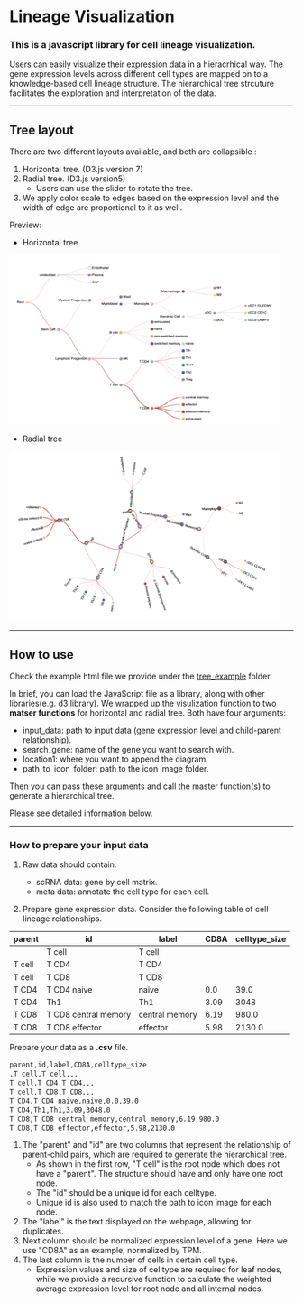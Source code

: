 # Lineage Visualization

### This is a javascript library for cell lineage visualization.

Users can easily visualize their expression data in a hieracrhical way. The gene expression levels across different cell types are mapped on to a knowledge-based cell lineage structure. 
The hierarchical tree strcuture facilitates the exploration and interpretation of the data.

---
**Tree layout**
---
There are two different layouts available, and both are collapsible :
1. Horizontal tree. (D3.js version 7)
2. Radial tree. (D3.js version5)
    * Users can use the slider to rotate the tree.
3. We apply color scale to edges based on the expression level and the width of edge are proportional to it as well.

Preview:
* Horizontal tree

<img src= "tree_example/data/preview_image/horizontal_tree.png" width = "480" height= "300">

* Radial tree

<img src= "tree_example/data/preview_image/radial_tree.png" 
width = "480" height= "300">

---
**How to use**
---
Check the example html file we provide under the [tree_example](https://github.com/data2intelligence/lineage_visualization/tree/main/tree_example) folder.

In brief, you can load the JavaScript file as a library, along with other libraries(e.g. d3 library). We wrapped up the visulization function to two **matser functions** for  horizontal and radial tree. Both have four arguments: 
* input_data: path to input data (gene expression level and child-parent relationship).
* search_gene: name of the gene you want to search with.
* location1: where you want to append the diagram.
* path_to_icon_folder: path to the icon image folder.

Then you can pass these arguments and call the master function(s) to generate a hierarchical tree.

Please see detailed information below.

---
### **How to prepare your input data**

1. Raw data should contain:
    * scRNA data: gene by cell matrix.
    * meta data: annotate the cell type for each cell.

2. Prepare gene expression data.
Consider the following table of cell lineage relationships.

|parent|id|label|CD8A|celltype_size|
|-----|--|-----|----|-------------|
||T cell|T cell|||
|T cell|T CD4|T CD4|||
|T cell|T CD8|T CD8|||
|T CD4|T CD4 naive|naive|0.0|39.0|
|T CD4|Th1|Th1|3.09|3048|
|T CD8|T CD8 central memory|central memory|6.19|980.0|
|T CD8|T CD8 effector|effector|5.98|2130.0|

Prepare your data as a **.csv** file.
```
parent,id,label,CD8A,celltype_size
,T cell,T cell,,,
T cell,T CD4,T CD4,,,
T cell,T CD8,T CD8,,,
T CD4,T CD4 naive,naive,0.0,39.0
T CD4,Th1,Th1,3.09,3048.0
T CD8,T CD8 central memory,central memory,6.19,980.0
T CD8,T CD8 effector,effector,5.98,2130.0
```
1.  The "parent" and "id" are two columns that represent the relationship of parent-child pairs, which are required to generate the hierarchical tree.
    * As shown in the first row, "T cell" is the root node which does not have a "parent". The structure should have and only have one root node.
    * The "id" should be a unique id for each celltype.
    * Unique id is also used to match the path to icon image for each node.
2.  The "label" is the text displayed on the webpage, allowing for duplicates.
3. Next column should be normalized expression level of a gene. Here we use "CD8A" as an example, normalized by TPM.
4. The last column is the number of cells in certain cell type.
    * Expression values and size of celltype are required for leaf nodes, while we provide a recursive function to calculate the weighted average expression level for root node and all internal nodes.
